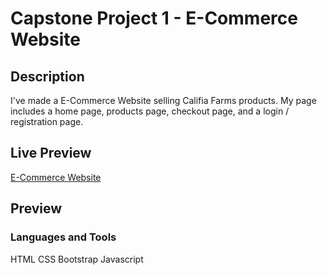 # Capstone Project 1 - E-Commerce Website

## Description
I've made a E-Commerce Website selling Califia Farms products. My page includes a home page, products page, checkout page, and a login / registration page. 

## Live Preview

[E-Commerce Website]() 

## Preview

### Languages and Tools
HTML
CSS
Bootstrap
Javascript
